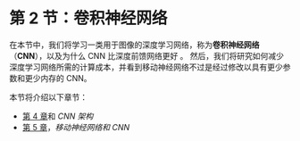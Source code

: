 # 第 2 节：卷积神经网络

在本节中，我们将学习一类用于图像的深度学习网络，称为**卷积神经网络**（**CNN**），以及为什么 CNN 比深度前馈网络更好 。 然后，我们将研究如何减少深度学习网络所需的计算成本，并看到移动神经网络不过是经过修改以具有更少参数和更少内存的 CNN。

本节将介绍以下章节：

*   [第 4 章](../Text/4.html)和 *CNN 架构*
*   [第 5 章](../Text/5.html)，*移动神经网络和 CNN*